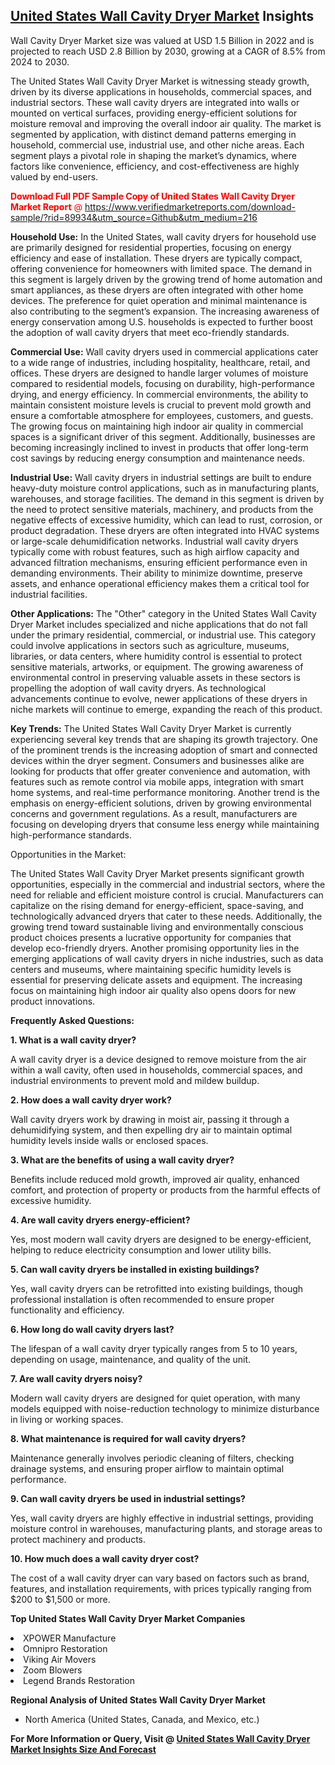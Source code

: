 <h2><a href="https://www.verifiedmarketreports.com/download-sample/?rid=89934&amp;utm_source=Github&amp;utm_medium=216" target="_blank">United States Wall Cavity Dryer Market</a> Insights</h2><p>Wall Cavity Dryer Market size was valued at USD 1.5 Billion in 2022 and is projected to reach USD 2.8 Billion by 2030, growing at a CAGR of 8.5% from 2024 to 2030.</p><p><p>The United States Wall Cavity Dryer Market is witnessing steady growth, driven by its diverse applications in households, commercial spaces, and industrial sectors. These wall cavity dryers are integrated into walls or mounted on vertical surfaces, providing energy-efficient solutions for moisture removal and improving the overall indoor air quality. The market is segmented by application, with distinct demand patterns emerging in household, commercial use, industrial use, and other niche areas. Each segment plays a pivotal role in shaping the market’s dynamics, where factors like convenience, efficiency, and cost-effectiveness are highly valued by end-users.</p><p><p><span class=""><span style="color: #ff0000;"><strong>Download Full PDF Sample Copy of United States Wall Cavity Dryer Market Report</strong> @ </span><a href="https://www.verifiedmarketreports.com/download-sample/?rid=89934&amp;utm_source=Github&amp;utm_medium=216" target="_blank">https://www.verifiedmarketreports.com/download-sample/?rid=89934&amp;utm_source=Github&amp;utm_medium=216</a></span></p></p><p><strong>Household Use:</strong> In the United States, wall cavity dryers for household use are primarily designed for residential properties, focusing on energy efficiency and ease of installation. These dryers are typically compact, offering convenience for homeowners with limited space. The demand in this segment is largely driven by the growing trend of home automation and smart appliances, as these dryers are often integrated with other home devices. The preference for quiet operation and minimal maintenance is also contributing to the segment’s expansion. The increasing awareness of energy conservation among U.S. households is expected to further boost the adoption of wall cavity dryers that meet eco-friendly standards.<p><strong>Commercial Use:</strong> Wall cavity dryers used in commercial applications cater to a wide range of industries, including hospitality, healthcare, retail, and offices. These dryers are designed to handle larger volumes of moisture compared to residential models, focusing on durability, high-performance drying, and energy efficiency. In commercial environments, the ability to maintain consistent moisture levels is crucial to prevent mold growth and ensure a comfortable atmosphere for employees, customers, and guests. The growing focus on maintaining high indoor air quality in commercial spaces is a significant driver of this segment. Additionally, businesses are becoming increasingly inclined to invest in products that offer long-term cost savings by reducing energy consumption and maintenance needs.<p><strong>Industrial Use:</strong> Wall cavity dryers in industrial settings are built to endure heavy-duty moisture control applications, such as in manufacturing plants, warehouses, and storage facilities. The demand in this segment is driven by the need to protect sensitive materials, machinery, and products from the negative effects of excessive humidity, which can lead to rust, corrosion, or product degradation. These dryers are often integrated into HVAC systems or large-scale dehumidification networks. Industrial wall cavity dryers typically come with robust features, such as high airflow capacity and advanced filtration mechanisms, ensuring efficient performance even in demanding environments. Their ability to minimize downtime, preserve assets, and enhance operational efficiency makes them a critical tool for industrial facilities.<p><strong>Other Applications:</strong> The "Other" category in the United States Wall Cavity Dryer Market includes specialized and niche applications that do not fall under the primary residential, commercial, or industrial use. This category could involve applications in sectors such as agriculture, museums, libraries, or data centers, where humidity control is essential to protect sensitive materials, artworks, or equipment. The growing awareness of environmental control in preserving valuable assets in these sectors is propelling the adoption of wall cavity dryers. As technological advancements continue to evolve, newer applications of these dryers in niche markets will continue to emerge, expanding the reach of this product.<p><strong>Key Trends:</strong> The United States Wall Cavity Dryer Market is currently experiencing several key trends that are shaping its growth trajectory. One of the prominent trends is the increasing adoption of smart and connected devices within the dryer segment. Consumers and businesses alike are looking for products that offer greater convenience and automation, with features such as remote control via mobile apps, integration with smart home systems, and real-time performance monitoring. Another trend is the emphasis on energy-efficient solutions, driven by growing environmental concerns and government regulations. As a result, manufacturers are focusing on developing dryers that consume less energy while maintaining high-performance standards.<p>Opportunities in the Market:</p><p>The United States Wall Cavity Dryer Market presents significant growth opportunities, especially in the commercial and industrial sectors, where the need for reliable and efficient moisture control is crucial. Manufacturers can capitalize on the rising demand for energy-efficient, space-saving, and technologically advanced dryers that cater to these needs. Additionally, the growing trend toward sustainable living and environmentally conscious product choices presents a lucrative opportunity for companies that develop eco-friendly dryers. Another promising opportunity lies in the emerging applications of wall cavity dryers in niche industries, such as data centers and museums, where maintaining specific humidity levels is essential for preserving delicate assets and equipment. The increasing focus on maintaining high indoor air quality also opens doors for new product innovations.<p><strong>Frequently Asked Questions:</strong></p><p><strong>1. What is a wall cavity dryer?</strong></p><p>A wall cavity dryer is a device designed to remove moisture from the air within a wall cavity, often used in households, commercial spaces, and industrial environments to prevent mold and mildew buildup.</p><p><strong>2. How does a wall cavity dryer work?</strong></p><p>Wall cavity dryers work by drawing in moist air, passing it through a dehumidifying system, and then expelling dry air to maintain optimal humidity levels inside walls or enclosed spaces.</p><p><strong>3. What are the benefits of using a wall cavity dryer?</strong></p><p>Benefits include reduced mold growth, improved air quality, enhanced comfort, and protection of property or products from the harmful effects of excessive humidity.</p><p><strong>4. Are wall cavity dryers energy-efficient?</strong></p><p>Yes, most modern wall cavity dryers are designed to be energy-efficient, helping to reduce electricity consumption and lower utility bills.</p><p><strong>5. Can wall cavity dryers be installed in existing buildings?</strong></p><p>Yes, wall cavity dryers can be retrofitted into existing buildings, though professional installation is often recommended to ensure proper functionality and efficiency.</p><p><strong>6. How long do wall cavity dryers last?</strong></p><p>The lifespan of a wall cavity dryer typically ranges from 5 to 10 years, depending on usage, maintenance, and quality of the unit.</p><p><strong>7. Are wall cavity dryers noisy?</strong></p><p>Modern wall cavity dryers are designed for quiet operation, with many models equipped with noise-reduction technology to minimize disturbance in living or working spaces.</p><p><strong>8. What maintenance is required for wall cavity dryers?</strong></p><p>Maintenance generally involves periodic cleaning of filters, checking drainage systems, and ensuring proper airflow to maintain optimal performance.</p><p><strong>9. Can wall cavity dryers be used in industrial settings?</strong></p><p>Yes, wall cavity dryers are highly effective in industrial settings, providing moisture control in warehouses, manufacturing plants, and storage areas to protect machinery and products.</p><p><strong>10. How much does a wall cavity dryer cost?</strong></p><p>The cost of a wall cavity dryer can vary based on factors such as brand, features, and installation requirements, with prices typically ranging from $200 to $1,500 or more.</p></p><p><strong>Top United States Wall Cavity Dryer Market Companies</strong></p><div data-test-id=""><p><li>XPOWER Manufacture</li><li> Omnipro Restoration</li><li> Viking Air Movers</li><li> Zoom Blowers</li><li> Legend Brands Restoration</li></p><div><strong>Regional Analysis of&nbsp;United States Wall Cavity Dryer Market</strong></div><ul><li dir="ltr"><p dir="ltr">North America&nbsp;(United States, Canada, and Mexico, etc.)</p></li></ul><p><strong>For More Information or Query, Visit @&nbsp;</strong><strong><a href="https://www.verifiedmarketreports.com/product/global-wall-cavity-dryer-market-growth-2019-2024/?utm_source=Github&amp;utm_medium=216" target="_blank">United States Wall Cavity Dryer Market Insights Size And Forecast</a></strong></p></div>
